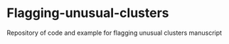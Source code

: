 # Flagging-unusual-clusters
Repository of code and example for flagging unusual clusters manuscript
